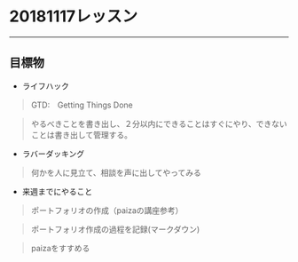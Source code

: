 # 20181117レッスン
---
## 目標物

- ライフハック
 >GTD:　Getting Things Done

>やるべきことを書き出し、２分以内にできることはすぐにやり、できないことは書き出して管理する。

- ラバーダッキング
>何かを人に見立て、相談を声に出してやってみる


- 来週までにやること
>ポートフォリオの作成（paizaの講座参考）

>ポートフォリオ作成の過程を記録(マークダウン)

>paizaをすすめる